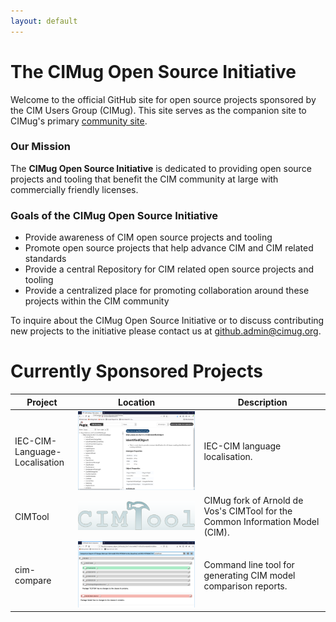 ```yaml
---
layout: default
---
```


# The CIMug Open Source Initiative

Welcome to the official GitHub site for open source projects sponsored by the CIM Users Group (CIMug).  This site serves as the companion site to CIMug's primary [community site](https://cimug.ucaiug.org/).


### Our Mission

The **CIMug Open Source Initiative** is dedicated to providing open source projects and tooling that benefit the CIM community at large with commercially friendly licenses.

### Goals of the CIMug Open Source Initiative

- Provide awareness of CIM open source projects and tooling
- Promote open source projects that help advance CIM and CIM related standards
- Provide a central Repository for CIM related open source projects and tooling
- Provide a centralized place for promoting collaboration around these projects within the CIM community

To inquire about the CIMug Open Source Initiative or to discuss contributing new projects to the initiative please contact us at [github.admin@cimug.org](mailto:github.admin@cimug.org?subject=[CIMug&20Open&20Source&20Admin]&20Open&20Source&20Initiatives).

# Currently Sponsored Projects

<style>
table th:first-of-type {
    width: 20%;
}
table th:nth-of-type(2) {
    width: 40%;
}
table th:nth-of-type(3) {
    width: 40%;
}
</style>

 Project | Location | Description  
---------|---------|---------
 IEC-CIM-Language-Localisation|<a href="IEC-CIM-Language-Localisation"><img src="/assets/img/iec-cim-lang-l10n-logo.png" alt="IEC-CIM-Language-Localisation" style="max-width:100%"/></a>| IEC-CIM language localisation.   
 CIMTool|<a href="CIMTool"><img src="/assets/img/cimtool-logo.png" alt="CIMTool" style="max-width:100%"/></a>| CIMug fork of Arnold de Vos's CIMTool for the Common Information Model (CIM).     
 cim-compare|<a href="cim-compare"><img src="/assets/img/cim-compare-logo.png" alt="cim-compare" style="max-width:100%"/>| Command line tool for generating CIM model comparison reports.
